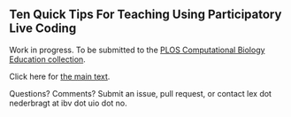 Ten Quick Tips For Teaching Using Participatory Live Coding
----------------------------------------------

Work in progress. To be submitted to the [PLOS Computational Biology Education collection](https://collections.plos.org/compbiol-education).

Click here for [the main text](ten_quick_tips_live_coding.md#ten-quick-tips-for-teaching-using-participatory-live-coding).

Questions? Comments? Submit an issue, pull request, or contact lex dot nederbragt at ibv dot uio dot no.
